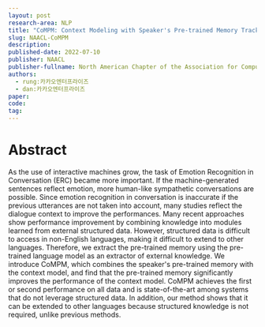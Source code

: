 ```yaml
---
layout: post
research-area: NLP
title: "CoMPM: Context Modeling with Speaker's Pre-trained Memory Tracking for Emotion Recognition in Conversation"
slug: NAACL-CoMPM
description:
published-date: 2022-07-10
publisher: NAACL
publisher-fullname: North American Chapter of the Association for Computational Linguistics (NAACL)
authors:
  - rung:카카오엔터프라이즈
  - dan:카카오엔터프라이즈
paper: 
code: 
tag:
---
```


# Abstract

As the use of interactive machines grow, the task of Emotion Recognition in Conversation (ERC) became more important. If the machine-generated sentences reflect emotion, more human-like sympathetic conversations are possible. Since emotion recognition in conversation is inaccurate if the previous utterances are not taken into account, many studies reflect the dialogue context to improve the performances. Many recent approaches show performance improvement by combining knowledge into modules learned from external structured data. However, structured data is difficult to access in non-English languages, making it difficult to extend to other languages. Therefore, we extract the pre-trained memory using the pre-trained language model as an extractor of external knowledge. We introduce CoMPM, which combines the speaker's pre-trained memory with the context model, and find that the pre-trained memory significantly improves the performance of the context model. CoMPM achieves the first or second performance on all data and is state-of-the-art among systems that do not leverage structured data. In addition, our method shows that it can be extended to other languages because structured knowledge is not required, unlike previous methods.
